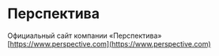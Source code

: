 # Перспектива
Официальный сайт компании «Перспектива»
[https://www.perspective.com](https://www.perspective.com)
